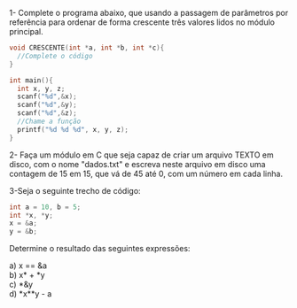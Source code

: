 1- Complete o programa abaixo, que usando a passagem de parâmetros por referência para ordenar de forma crescente três valores lidos no módulo principal.
```C
void CRESCENTE(int *a, int *b, int *c){
  //Complete o código
}

int main(){
  int x, y, z;
  scanf("%d",&x);
  scanf("%d",&y);
  scanf("%d",&z);
  //Chame a função
  printf("%d %d %d", x, y, z);
}
```



2- Faça um módulo em C que seja capaz de criar um arquivo TEXTO em disco, com o nome "dados.txt" e escreva neste arquivo em disco uma contagem de 15 em 15, que vá de 45 até 0, com um número em cada linha.



3-Seja o seguinte trecho de código:
```C
int a = 10, b = 5;
int *x, *y;
x = &a;
y = &b;
```



Determine o resultado das seguintes expressões:


a) x == &a                               
b) x* + *y                                
c) *&y                                
d) *x**y - a
